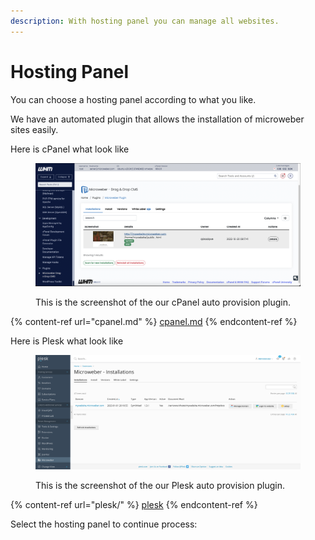 ```yaml
---
description: With hosting panel you can manage all websites.
---
```


# Hosting Panel

You can choose a hosting panel according to what you like.

We have an automated plugin that allows the installation of microweber sites easily.



Here is cPanel what look like&#x20;

<figure><img src="../../.gitbook/assets/image.png" alt=""><figcaption><p>This is the screenshot of the our cPanel auto provision plugin.</p></figcaption></figure>

{% content-ref url="cpanel.md" %}
[cpanel.md](cpanel.md)
{% endcontent-ref %}



Here is Plesk what look like&#x20;

<figure><img src="../../.gitbook/assets/Screen Shot 2023-01-04 at 12.02.32 (1).png" alt=""><figcaption><p>This is the screenshot of the our Plesk auto provision plugin.</p></figcaption></figure>

{% content-ref url="plesk/" %}
[plesk](plesk/)
{% endcontent-ref %}





Select the hosting panel to continue process:
